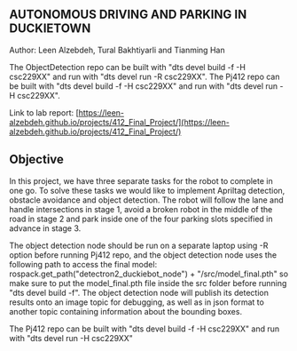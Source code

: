 ## AUTONOMOUS DRIVING AND PARKING IN DUCKIETOWN

Author: Leen Alzebdeh, Tural Bakhtiyarli and Tianming Han

The ObjectDetection repo can be built with "dts devel build -f -H csc229XX" and run with "dts devel run -R csc229XX". The Pj412 repo can be built with "dts devel build -f -H csc229XX" and run with "dts devel run -H csc229XX".

Link to lab report: [https://leen-alzebdeh.github.io/projects/412_Final_Project/](https://leen-alzebdeh.github.io/projects/412_Final_Project/)

## Objective

In this project, we have three separate tasks for the robot to complete in one go. To solve these tasks we would like to implement Apriltag detection, obstacle avoidance and object detection. The robot will follow the lane and handle intersections in stage 1, avoid a broken robot in the middle of the road in stage 2 and park inside one of the four parking slots specified in advance in stage 3.

The object detection node should be run on a separate laptop using -R option before running Pj412 repo, and the object detection node uses the following path to access the final model: rospack.get_path("detectron2_duckiebot_node") + "/src/model_final.pth" so make sure to put the model_final.pth file inside the src folder before running "dts devel build -f". The object detection node will publish its detection results onto an image topic for debugging, as well as in json format to another topic containing information about the bounding boxes.

The Pj412 repo can be built with "dts devel build -f -H csc229XX" and run with "dts devel run -H csc229XX"
